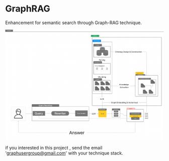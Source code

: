 # GraphRAG
Enhancement for semantic search through Graph-RAG technique.

![GraphRAG architecture overview](https://github.com/GraphUserGroup/GraphRAG/blob/main/image/graphragArchitecture.png)

if you interested in this project , send the email 'graphusergroup@gmail.com' with your technique stack.
